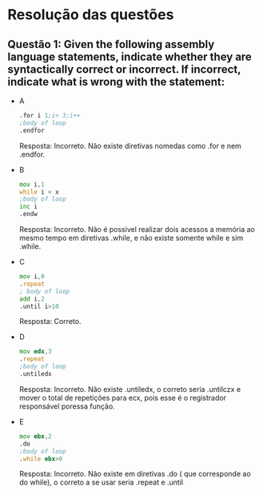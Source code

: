 # Resolução das questões

## Questão 1: Given the following assembly language statements, indicate whether they are syntactically correct or incorrect. If incorrect, indicate what is wrong with the statement:

* A
    ```asm
    .for i 1;i< 3;i++
    ;body of loop
    .endfor
    ```
    Resposta: Incorreto. Não existe diretivas nomedas como .for e nem .endfor.
* B
    ```asm
    mov i,1
    while i < x
    ;body of loop
    inc i
    .endw
    ```
    Resposta: Incorreto. Não é possivel realizar dois acessos a memória ao mesmo tempo em diretivas .while, e não existe somente while e sim .while.
* C
    ```asm
    mov i,0
    .repeat
    ; body of loop
    add i,2
    .until i>10
    ```
    Resposta: Correto.
* D 
    ```asm
    mov edx,3
    .repeat
    ;body of loop
    .untiledx
    ``` 
    Resposta: Incorreto. Não existe .untiledx, o correto seria .untilczx e mover o total de repetições para ecx, pois esse é o registrador responsável poressa função.

* E
    ```asm
    mov ebx,2
    .do
    ;body of loop
    .while ebx>0
    ```
    Resposta: Incorreto. Não existe em diretivas .do ( que corresponde ao do while), o correto a se usar seria .repeat e .until

